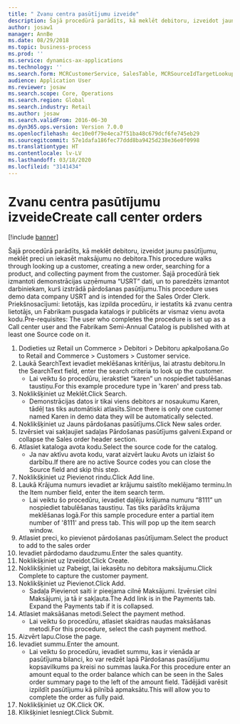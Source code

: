 ```yaml
---
title: " Zvanu centra pasūtījumu izveide"
description: Šajā procedūrā parādīts, kā meklēt debitoru, izveidot jaunu pasūtījumu, meklēt preci un iekasēt maksājumu no debitora.
author: josaw1
manager: AnnBe
ms.date: 08/29/2018
ms.topic: business-process
ms.prod: ''
ms.service: dynamics-ax-applications
ms.technology: ''
ms.search.form: MCRCustomerService, SalesTable, MCRSourceIdTargetLookup, MCRSalesQuickQuote, MCRSalesOrderRecap, MCRCustPaymDialog, MCRCustPaymLookup
audience: Application User
ms.reviewer: josaw
ms.search.scope: Core, Operations
ms.search.region: Global
ms.search.industry: Retail
ms.author: josaw
ms.search.validFrom: 2016-06-30
ms.dyn365.ops.version: Version 7.0.0
ms.openlocfilehash: 4ec10e0f79e4eca7f51ba48c679dcf6fe745eb29
ms.sourcegitcommit: 57e1dafa186fec77ddd8ba9425d238e36e0f0998
ms.translationtype: HT
ms.contentlocale: lv-LV
ms.lasthandoff: 03/18/2020
ms.locfileid: "3141434"
---
```

# <a name="create-call-center-orders"></a><span data-ttu-id="dc30e-103"> Zvanu centra pasūtījumu izveide</span><span class="sxs-lookup"><span data-stu-id="dc30e-103">Create call center orders</span></span>

[!include [banner](../includes/banner.md)]

<span data-ttu-id="dc30e-104">Šajā procedūrā parādīts, kā meklēt debitoru, izveidot jaunu pasūtījumu, meklēt preci un iekasēt maksājumu no debitora.</span><span class="sxs-lookup"><span data-stu-id="dc30e-104">This procedure walks through looking up a customer, creating a new order, searching for a product, and collecting payment from the customer.</span></span> <span data-ttu-id="dc30e-105">Šajā procedūrā tiek izmantoti demonstrācijas uzņēmuma “USRT” dati, un to paredzēts izmantot darbiniekam, kurš izstrādā pārdošanas pasūtījumu.</span><span class="sxs-lookup"><span data-stu-id="dc30e-105">This procedure uses demo data company USRT and is intended for the Sales Order Clerk.</span></span> <span data-ttu-id="dc30e-106">Priekšnosacījumi: lietotājs, kas izpilda procedūru, ir iestatīts kā zvanu centra lietotājs, un Fabrikam pusgada katalogs ir publicēts ar vismaz vienu avota kodu.</span><span class="sxs-lookup"><span data-stu-id="dc30e-106">Pre-requisites:  The user who completes the procedure is set up as a Call center user and the Fabrikam Semi-Annual Catalog is published with at least one Source code on it.</span></span>

1. <span data-ttu-id="dc30e-107">Dodieties uz Retail un Commerce > Debitori > Debitoru apkalpošana.</span><span class="sxs-lookup"><span data-stu-id="dc30e-107">Go to Retail and Commerce > Customers > Customer service.</span></span>
2. <span data-ttu-id="dc30e-108">Laukā SearchText ievadiet meklēšanas kritērijus, lai atrastu debitoru.</span><span class="sxs-lookup"><span data-stu-id="dc30e-108">In the SearchText field, enter the search criteria to look up the customer.</span></span>
    * <span data-ttu-id="dc30e-109">Lai veiktu šo procedūru, ierakstiet “karen” un nospiediet tabulēšanas taustiņu.</span><span class="sxs-lookup"><span data-stu-id="dc30e-109">For this example procedure type in 'karen' and press tab.</span></span>  
3. <span data-ttu-id="dc30e-110">Noklikšķiniet uz Meklēt.</span><span class="sxs-lookup"><span data-stu-id="dc30e-110">Click Search.</span></span>
    * <span data-ttu-id="dc30e-111">Demonstrācijas datos ir tikai viens debitors ar nosaukumu Karen, tādēļ tas tiks automātiski atlasīts.</span><span class="sxs-lookup"><span data-stu-id="dc30e-111">Since there is only one customer named Karen in demo data they will be automatically selected.</span></span>  
4. <span data-ttu-id="dc30e-112">Noklikšķiniet uz Jauns pārdošanas pasūtījums.</span><span class="sxs-lookup"><span data-stu-id="dc30e-112">Click New sales order.</span></span>
5. <span data-ttu-id="dc30e-113">Izvērsiet vai sakļaujiet sadaļas Pārdošanas pasūtījums galveni.</span><span class="sxs-lookup"><span data-stu-id="dc30e-113">Expand or collapse the Sales order header section.</span></span>
6. <span data-ttu-id="dc30e-114">Atlasiet kataloga avota kodu.</span><span class="sxs-lookup"><span data-stu-id="dc30e-114">Select the source code for the catalog.</span></span>
    * <span data-ttu-id="dc30e-115">Ja nav aktīvu avota kodu, varat aizvērt lauku Avots un izlaist šo darbību.</span><span class="sxs-lookup"><span data-stu-id="dc30e-115">If there are no active Source codes you can close the Source field and skip this step.</span></span>  
7. <span data-ttu-id="dc30e-116">Noklikšķiniet uz Pievienot rindu.</span><span class="sxs-lookup"><span data-stu-id="dc30e-116">Click Add line.</span></span>
8. <span data-ttu-id="dc30e-117">Laukā Krājuma numurs ievadiet ar krājumu saistīto meklējamo terminu.</span><span class="sxs-lookup"><span data-stu-id="dc30e-117">In the Item number field, enter the item search term.</span></span>
    * <span data-ttu-id="dc30e-118">Lai veiktu šo procedūru, ievadiet daļēju krājuma numuru “8111” un nospiediet tabulēšanas taustiņu. Tas tiks parādīts krājuma meklēšanas logā.</span><span class="sxs-lookup"><span data-stu-id="dc30e-118">For this sample procedure enter a partial item number of '8111' and press tab. This will pop up the item search window.</span></span>  
9. <span data-ttu-id="dc30e-119">Atlasiet preci, ko pievienot pārdošanas pasūtījumam.</span><span class="sxs-lookup"><span data-stu-id="dc30e-119">Select the product to add to the sales order</span></span>
10. <span data-ttu-id="dc30e-120">Ievadiet pārdodamo daudzumu.</span><span class="sxs-lookup"><span data-stu-id="dc30e-120">Enter the sales quantity.</span></span>
11. <span data-ttu-id="dc30e-121">Noklikšķiniet uz Izveidot.</span><span class="sxs-lookup"><span data-stu-id="dc30e-121">Click Create.</span></span>
12. <span data-ttu-id="dc30e-122">Noklikšķiniet uz Pabeigt, lai iekasētu no debitora maksājumu.</span><span class="sxs-lookup"><span data-stu-id="dc30e-122">Click Complete to capture the customer payment.</span></span>
13. <span data-ttu-id="dc30e-123">Noklikšķiniet uz Pievienot.</span><span class="sxs-lookup"><span data-stu-id="dc30e-123">Click Add.</span></span>
    * <span data-ttu-id="dc30e-124">Sadaļa Pievienot saiti ir pieejama cilnē Maksājumi. Izvērsiet cilni Maksājumi, ja tā ir sakļauta.</span><span class="sxs-lookup"><span data-stu-id="dc30e-124">The Add link is in the Payments tab. Expand the Payments tab if it is collapsed.</span></span>  
14. <span data-ttu-id="dc30e-125">Atlasiet maksāšanas metodi.</span><span class="sxs-lookup"><span data-stu-id="dc30e-125">Select the payment method.</span></span>
    * <span data-ttu-id="dc30e-126">Lai veiktu šo procedūru, atlasiet skaidras naudas maksāšanas metodi.</span><span class="sxs-lookup"><span data-stu-id="dc30e-126">For this procedure, select the cash payment method.</span></span>  
15. <span data-ttu-id="dc30e-127">Aizvērt lapu.</span><span class="sxs-lookup"><span data-stu-id="dc30e-127">Close the page.</span></span>
16. <span data-ttu-id="dc30e-128">Ievadiet summu.</span><span class="sxs-lookup"><span data-stu-id="dc30e-128">Enter the amount.</span></span>
    * <span data-ttu-id="dc30e-129">Lai veiktu šo procedūru, ievadiet summu, kas ir vienāda ar pasūtījuma bilanci, ko var redzēt lapā Pārdošanas pasūtījumu kopsavilkums pa kreisi no summas lauka.</span><span class="sxs-lookup"><span data-stu-id="dc30e-129">For this procedure enter an amount equal to the order balance which can be seen in the Sales order summary page to the left of the amount field.</span></span> <span data-ttu-id="dc30e-130">Tādējādi varēsit izpildīt pasūtījumu kā pilnībā apmaksātu.</span><span class="sxs-lookup"><span data-stu-id="dc30e-130">This will allow you to complete the order as fully paid.</span></span>  
17. <span data-ttu-id="dc30e-131">Noklikšķiniet uz OK.</span><span class="sxs-lookup"><span data-stu-id="dc30e-131">Click OK.</span></span>
18. <span data-ttu-id="dc30e-132">Klikšķiniet Iesniegt.</span><span class="sxs-lookup"><span data-stu-id="dc30e-132">Click Submit.</span></span>

